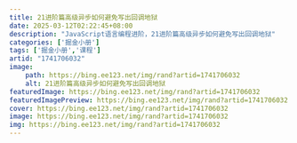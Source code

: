 ```yaml
---
title: 21进阶篇高级异步如何避免写出回调地狱
date: 2025-03-12T02:22:45+08:00
description: "JavaScript语言编程进阶，21进阶篇高级异步如何避免写出回调地狱"
categories: ['掘金小册']
tags: ['掘金小册','课程']
artid: "1741706032"
image:
    path: https://bing.ee123.net/img/rand?artid=1741706032
    alt: 21进阶篇高级异步如何避免写出回调地狱
featuredImage: https://bing.ee123.net/img/rand?artid=1741706032
featuredImagePreview: https://bing.ee123.net/img/rand?artid=1741706032
cover: https://bing.ee123.net/img/rand?artid=1741706032
image: https://bing.ee123.net/img/rand?artid=1741706032
img: https://bing.ee123.net/img/rand?artid=1741706032
---
```


